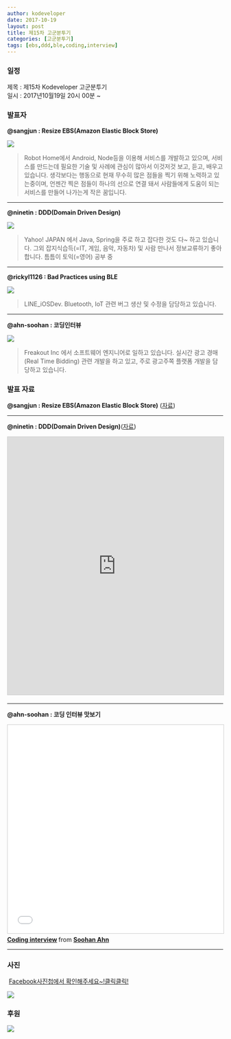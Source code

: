```yaml
---
author: kodeveloper
date: 2017-10-19
layout: post
title: 제15차 고군분투기
categories: [고군분투기]
tags: [ebs,ddd,ble,coding,interview]
---
```


### 일정

제목 : 제15차 Kodeveloper 고군분투기  
일시 : 2017년10월19일 20시 00분 ~

### 발표자

**@sangjun : Resize EBS(Amazon Elastic Block Store)**

![](https://user-images.githubusercontent.com/2956728/52754673-bab46180-303e-11e9-82ee-83756adb1ad8.jpg)

>Robot Home에서 Android, Node등을 이용해 서비스를 개발하고 있으며, 서비스를 만드는데 필요한 기술 및 사례에 관심이 많아서 이것저것 보고, 듣고, 배우고 있습니다. 생각보다는 행동으로 현재 무수히 많은 점들을 찍기 위해 노력하고 있는중이며, 언젠간 찍은 점들이 하나의 선으로 연결 돼서 사람들에게 도움이 되는 서비스를 만들어 나가는게 작은 꿈입니다.

---

**@ninetin : DDD(Domain Driven Design)**

![](https://user-images.githubusercontent.com/2956728/52754744-fb13df80-303e-11e9-808d-ba88e4beb1d4.jpg)

>Yahoo! JAPAN 에서 Java, Spring을 주로 하고 잡다한 것도 다~ 하고 있습니다. 그외 잡지식습득(=IT, 게임, 음악, 자동차) 및 사람 만나서 정보교류하기 좋아합니다. 틈틈이 토익(=영어) 공부 중

---

**@rickyl1126 : Bad Practices using BLE**

![](https://user-images.githubusercontent.com/2956728/52754803-2991ba80-303f-11e9-9821-3a6f997e41ab.jpg)

>LINE_iOSDev. Bluetooth, IoT 관련 버그 생산 및 수정을 담당하고 있습니다.

---

**@ahn-soohan : 코딩인터뷰**

![](https://user-images.githubusercontent.com/2956728/52754853-51811e00-303f-11e9-9b46-799dbffb836f.jpg)

>Freakout Inc 에서 소프트웨어 엔지니어로 일하고 있습니다. 실시간 광고 경매(Real Time Bidding) 관련 개발을 하고 있고, 주로 광고주쪽 플랫폼 개발을 담당하고 있습니다.

### 발표 자료

**@sangjun : Resize EBS(Amazon Elastic Block Store)** ([자료](https://docs.google.com/presentation/d/1Twyp4e-J8c4v7BJC7bXRwOLjEFbH1tXN0dPhsHdYyrc/edit#slide=id.g150ec625ef_0_45))

---

**@ninetin : DDD(Domain Driven Design)**([자료](https://docs.google.com/presentation/d/1tLsus2z3bjJcWc0K9vQev5FSahgCM6WkTFCagkrmRh0/edit#slide=id.p))

<iframe src="https://www.slideshare.net/slideshow/embed_code/key/4jCbFWjigkQF7F" width="700" height="600" frameborder="0" marginwidth="0" marginheight="0" scrolling="no" style="border:1px solid #CCC; border-width:1px; margin-bottom:5px; max-width: 100%;" allowfullscreen> </iframe>

---

**@ahn-soohan : 코딩 인터뷰 맛보기**
<iframe src="//www.slideshare.net/slideshow/embed_code/key/dTUVsZdvYQGUXb" width="595" height="485" frameborder="0" marginwidth="0" marginheight="0" scrolling="no" style="border:1px solid #CCC; border-width:1px; margin-bottom:5px; max-width: 100%;" allowfullscreen> </iframe> <div style="margin-bottom:5px"> <strong> <a href="//www.slideshare.net/SoohanAhn/coding-interview-80973672" title="Coding interview" target="_blank">Coding interview</a> </strong> from <strong><a href="https://www.slideshare.net/SoohanAhn" target="_blank">Soohan Ahn</a></strong> </div>

---

### 사진

 [Facebook사진첩에서 확인해주세요~!클릭클릭!](https://www.facebook.com/media/set/?set=oa.1978906592354076&type=3)

![](https://user-images.githubusercontent.com/2956728/52755024-e2f09000-303f-11e9-9111-48e8361e1104.jpg)

### 후원

![](https://user-images.githubusercontent.com/2956728/52755120-277c2b80-3040-11e9-86eb-ef5d9535ce32.png)
